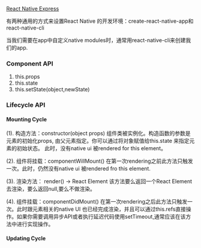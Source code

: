 [React Native Express](http://www.reactnativeexpress.com/environment)

有两种通用的方式来设置React Native 的开发环境：create-react-native-app和 react-native-cli

当我们需要在app中自定义native modules时，通常用react-native-cli来创建我们的app.


### Component API
1. this.props
2. this.state
3. this.setState(object,newState)

### Lifecycle API
#### Mounting Cycle

(1). 构造方法：constructor(object props)
	组件类被实例化。构造函数的参数是元素的初始化props, 由父元素指定。你可以通过将对象赋值给this.state 来指定元素的初始状态。 此时，没有native ui 被rendered for this element。

(2). 组件将挂载：componentWillMount()
	在第一次rendering之前此方法只触发一次。此时，仍然没有native ui 被rendered fro this element.

(3). 渲染方法： render() -> React Element
	该方法要么返回一个React Element 去渲染，要么返回null,要么不做渲染。

(4). 组件挂载：componentDidMount()
在第一次rendering之后此方法只触发一次。此时跟元素相关的native UI 也已经完成渲染，并且可以通过this.refs直接操作。如果你需要调用异步API或者执行延迟代码使用setTimeout,通常应该在该方法中进行实现操作。



#### Updating Cycle
